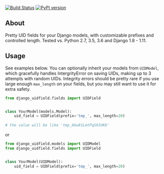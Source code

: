 [![Build Status](https://secure.travis-ci.org/ivelum/django-uidfield.png)](http://travis-ci.org/ivelum/django-uidfield)
[![PyPI version](https://badge.fury.io/py/django-uidfield.svg)](https://badge.fury.io/py/django-uidfield)

About
-----

Pretty UID fields for your Django models, with customizable prefixes and controlled length. Tested vs. Python 2.7, 3.5, 3.6 and Django 1.8 - 1.11.


Usage
-----

See examples below. You can optionally inherit your models from `UIDModel`, which gracefully handles IntergrityError on saving UIDs, making up to 3 attempts with random UIDs. Integrity errors should be pretty rare if you use large enough `max_length` on your fields, but you may still want to use it for extra safety.

```python
from django_uidfield.fields import UIDField


class YourModel(models.Model):
    uid_field = UIDField(prefix='tmp_', max_length=20)
    
# the value will be like 'tmp_Akw81LmtPqS93dKb'
```
or
```python
from django_uidfield.models import UIDModel
from django_uidfield.fields import UIDField


class YourModel(UIDModel):
    uid_field = UIDField(prefix='tmp_', max_length=20)
```
